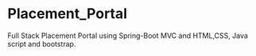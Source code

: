 # Placement_Portal
Full Stack Placement Portal using Spring-Boot MVC and HTML,CSS, Java script and bootstrap.
